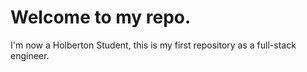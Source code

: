 # Welcome to my repo.

I'm now a Holberton Student, this is my first repository as a full-stack engineer.